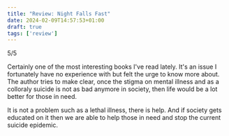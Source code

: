 ```yaml
---
title: "Review: Night Falls Fast"
date: 2024-02-09T14:57:53+01:00
draft: true
tags: ['review'] 
---
```


5/5

Certainly one of the most interesting books I've read lately. It's an issue I fortunately have no experience with but felt the urge to know more about. The author tries to make clear, once the stigma on mental illness and as a colloraly suicide is not as bad anymore in society, then life would be a lot better for those in need.

It is not a problem such as a lethal illness, there is help. And if society gets educated on it then we are able to help those in need and stop the current suicide epidemic.
